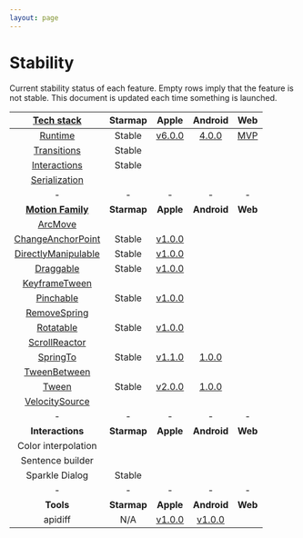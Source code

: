 ```yaml
---
layout: page
---
```


# Stability

Current stability status of each feature. Empty rows imply that the feature is not stable. This document is updated each time something is launched.

| [Tech stack](https://material-motion.github.io/material-motion/starmap/specifications/#tech-stack)    | Starmap | Apple | Android | Web |
|:-------------:|:-------:|:-----:|:-------:|:---:|
| [Runtime](https://material-motion.github.io/material-motion/starmap/specifications/runtime/)       | Stable | [v6.0.0](https://github.com/material-motion/material-motion-runtime-objc/releases/tag/v6.0.0) | [4.0.0](https://github.com/material-motion/material-motion-runtime-android/releases/tag/4.0.0) | [MVP](https://github.com/material-motion/material-motion-experiments-js/tree/develop/src) |
| [Transitions](https://material-motion.github.io/material-motion/starmap/specifications/interactions/transitions/)   | Stable | &nbsp; | &nbsp; | &nbsp; |
| [Interactions](https://material-motion.github.io/material-motion/starmap/specifications/interactions/)  | Stable | &nbsp; | &nbsp; | &nbsp; |
| [Serialization](https://material-motion.github.io/material-motion/starmap/specifications/serialization) | &nbsp; | &nbsp; | &nbsp; | &nbsp; |
| - | - | - | - | - |
| **[Motion Family](https://material-motion.github.io/material-motion/starmap/specifications/motion-family)**       | **Starmap** | **Apple**  | **Android** | **Web**    |
| [ArcMove](https://material-motion.github.io/material-motion/starmap/specifications/plans/ArcMove)            |  &nbsp; | &nbsp; |  &nbsp; | &nbsp; |
| [ChangeAnchorPoint](https://material-motion.github.io/material-motion/starmap/specifications/plans/ChangeAnchorPoint) |  Stable | [v1.0.0](https://github.com/material-motion/material-motion-family-direct-manipulation-swift/releases/tag/v1.0.0) |  &nbsp; | &nbsp; |
| [DirectlyManipulable](https://material-motion.github.io/material-motion/starmap/specifications/plans/DirectlyManipulable) |  Stable | [v1.0.0](https://github.com/material-motion/material-motion-family-direct-manipulation-swift/releases/tag/v1.0.0) |  &nbsp; | &nbsp; |
| [Draggable](https://material-motion.github.io/material-motion/starmap/specifications/plans/Draggable) |  Stable | [v1.0.0](https://github.com/material-motion/material-motion-family-direct-manipulation-swift/releases/tag/v1.0.0) |  &nbsp; | &nbsp; |
| [KeyframeTween](https://material-motion.github.io/material-motion/starmap/specifications/plans/KeyframeTween)      |  &nbsp; | &nbsp; |  &nbsp; | &nbsp; |
| [Pinchable](https://material-motion.github.io/material-motion/starmap/specifications/plans/Pinchable) |  Stable | [v1.0.0](https://github.com/material-motion/material-motion-family-direct-manipulation-swift/releases/tag/v1.0.0) |  &nbsp; | &nbsp; |
| [RemoveSpring](https://material-motion.github.io/material-motion/starmap/specifications/plans/RemoveSpring)        | &nbsp; | &nbsp; |  &nbsp; | &nbsp; |
| [Rotatable](https://material-motion.github.io/material-motion/starmap/specifications/plans/Rotatable) |  Stable | [v1.0.0](https://github.com/material-motion/material-motion-family-direct-manipulation-swift/releases/tag/v1.0.0) |  &nbsp; | &nbsp; |
| [ScrollReactor](https://material-motion.github.io/material-motion/starmap/specifications/plans/ScrollReactor)       | &nbsp; | &nbsp; | &nbsp; | &nbsp; |
| [SpringTo](https://material-motion.github.io/material-motion/starmap/specifications/plans/SpringTo) | Stable | [v1.1.0](https://github.com/material-motion/material-motion-family-pop-swift/releases/tag/v1.1.0) | [1.0.0](https://github.com/material-motion/material-motion-family-rebound-android/releases/tag/1.0.0) | &nbsp; |
| [TweenBetween](https://material-motion.github.io/material-motion/starmap/specifications/plans/TweenBetween)      |  &nbsp; | &nbsp; |  &nbsp; | &nbsp; |
| [Tween](https://material-motion.github.io/material-motion/starmap/specifications/plans/Tween)               |  Stable | [v2.0.0](https://github.com/material-motion/material-motion-family-coreanimation-swift/releases/tag/v2.0.0) |  [1.0.0](https://github.com/material-motion/material-motion-family-tween-android/releases/tag/1.0.0) | &nbsp; |
| [VelocitySource](https://material-motion.github.io/material-motion/starmap/specifications/plans/VelocitySource)      | &nbsp; | &nbsp; |  &nbsp; | &nbsp; |
| - | - | - | - | - |
| **Interactions** | **Starmap** | **Apple** | **Android** | **Web** |
|  Color interpolation | &nbsp; | &nbsp; |  &nbsp; | &nbsp; |
|  Sentence builder | &nbsp; | &nbsp; |  &nbsp; | &nbsp; |
|  Sparkle Dialog | Stable | &nbsp; |  &nbsp; | &nbsp; |
| - | - | - | - | - |
| **Tools** | **Starmap** | **Apple** | **Android** | **Web** |
|  apidiff | N/A | [v1.0.0](https://github.com/material-motion/material-motion-apidiff/releases/tag/v1.0.0) | [v1.0.0](https://github.com/material-motion/material-motion-apidiff/releases/tag/v1.0.0) | &nbsp; |
